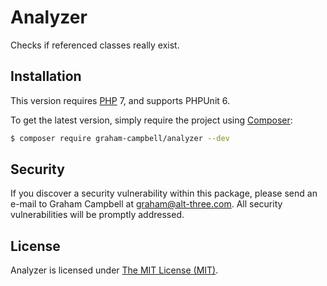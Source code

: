 # Analyzer

Checks if referenced classes really exist.


## Installation

This version requires [PHP](https://php.net) 7, and supports PHPUnit 6.

To get the latest version, simply require the project using [Composer](https://getcomposer.org):

```bash
$ composer require graham-campbell/analyzer --dev
```


## Security

If you discover a security vulnerability within this package, please send an e-mail to Graham Campbell at graham@alt-three.com. All security vulnerabilities will be promptly addressed.


## License

Analyzer is licensed under [The MIT License (MIT)](LICENSE).
